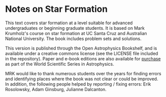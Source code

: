 # Notes on Star Formation

This text covers star formation at a level suitable for advanced undergraduates or beginning graduate students. It is based on Mark Krumholz's course on star formation at UC Santa Cruz and Australian National University. The book includes problem sets and solutions.

This version is published through the Open Astrophysics Bookshelf, and is available under a creative commons license (see the LICENSE file included in the repository). Paper and e-book editions are also available for [purchase](http://www.worldscientific.com/worldscibooks/10.1142/10091) as part of the World Scientific Series in Astrophysics.

MRK would like to thank numerous students over the years for finding errors and identifying places where the book was not clear or could be improved. In addition, the following people helped by reporting / fixing errors: Erik Rosolowsky, Adam Ginsburg, Julianne Dalcanton.
